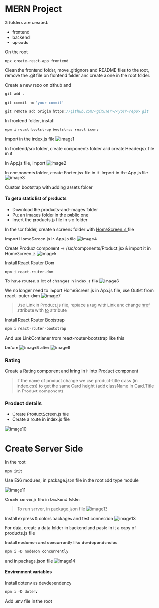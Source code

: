 # MERN Project

3 folders are created:

- frontend
- backend
- uploads

On the root

```javascript
npx create-react-app frontend
```

Clean the frontend folder, move .gitignore and README files to the root, remove the .git file on frontend folder and create a one in the root folder.

Create a new repo on github and

```javascript
git add .
```

```javascript
git commit -m 'your commit'
```

```javascript
git remote add origin https://github.com/<gituser>/<your-repo>.git
```

In frontend folder, install

```javascript
npm i react-bootstrap bootstrap react-icons
```

Import in the index.js file
![image1](utils/img1.png)

In frontend/src folder, create components folder and create Header.jsx file in it

In App.js file, import
![image2](utils/img2.png)

In components folder, create Footer.jsx file in it. Import in the App.js file
![image3](utils/img3.png)

Custom bootstrap with adding assets folder

#### To get a static list of products

- Download the products-and-images folder
- Put an images folder in the public one
- Insert the products.js file in src folder

In the scr folder, create a screens folder with <ins>HomeScreen.js </ins> file

Import HomeScreen.js in App.js file
![image4](utils/img4.png)

Create Product component => /src/components/Product.jsx & import it in HomeScreen.js
![image5](utils/img5.png)

Install React Router Dom

```javascript
npm i react-router-dom
```

To have routes, a lot of changes in index.js file
![image6](utils/img6.png)

We no longer need to import HomeScreen.js in App.js file, use Outlet from react-router-dom
![image7](utils/img7.png)

> Use Link in Product.js file, replace <ins>a</ins> tag with Link and change <ins>href</ins> attribute with <ins>to</ins> attribute

Install React Router Bootstrap

```javascript
npm i react-router-bootstrap
```

And use LinkContianer from react-router-bootstrap like this

before
![image8](utils/img8.png)
alter
![image9](utils/img9.png)

### Rating

Create a Rating component and bring in it into Product component

> If the name of product change we use product-title class (in index.css) to get the same Card height (add className in Card.Title in Product component)

### Product details

- Create ProductScreen.js file
- Create a route in index.js file

![image10](utils/img10.png)

# Create Server Side

In the root

```javascript
npm init
```

Use ES6 modules, in package.json file in the root add type module

![image11](utils/img11.png)

Create server.js file in backend folder

> To run server, in package.json file
> ![image12](utils/img12.png)

Install express & colors packages and test connection
![image13](utils/img13.png)

For data, create a data folder in backend and paste in it a copy of products.js file

Install nodemon and concurrently like devdependencies

```javascript
npm i -D nodemon concurrently
```

and in package.json file
![image14](utils/img14.png)

#### Environment variables

Install dotenv as devdependency

```javascript
npm i -D dotenv
```

Add .env file in the root
